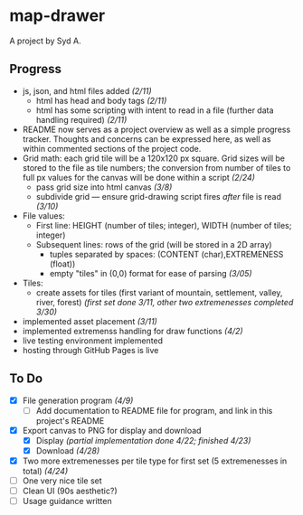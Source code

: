 # map-drawer

A project by Syd A.

## Progress

- js, json, and html files added *(2/11)*
  - html has head and body tags *(2/11)*
  - html has some scripting with intent to read in a file (further data handling required) *(2/11)*
- README now serves as a project overview as well as a simple progress tracker. Thoughts and concerns can be expressed here, as well as within commented sections of the project code.
- Grid math: each grid tile will be a 120x120 px square. Grid sizes will be stored to the file as tile numbers; the conversion from number of tiles to full px values for the canvas will be done within a script *(2/24)*
  - pass grid size into html canvas *(3/8)*
  - subdivide grid — ensure grid-drawing script fires *after* file is read *(3/10)*
- File values:
  - First line: HEIGHT (number of tiles; integer), WIDTH (number of tiles; integer)
  - Subsequent lines: rows of the grid (will be stored in a 2D array)
    - tuples separated by spaces: (CONTENT (char),EXTREMENESS (float)) 
    - empty "tiles" in (0,0) format for ease of parsing *(3/05)*
- Tiles:
  - create assets for tiles (first variant of mountain, settlement, valley, river, forest) *(first set done 3/11, other two extremenesses completed 3/30)*
- implemented asset placement *(3/11)*
- implemented extremenss handling for draw functions *(4/2)*
- live testing environment implemented
- hosting through GitHub Pages is live

## To Do
- [x] File generation program *(4/9)*
  - [ ] Add documentation to README file for program, and link in this project's README
- [x] Export canvas to PNG for display and download
  - [x] Display *(partial implementation done 4/22; finished 4/23)*
  - [x] Download *(4/28)*
- [x] Two more extremenesses per tile type for first set (5 extremenesses in total) *(4/24)*
- [ ] One very nice tile set
- [ ] Clean UI (90s aesthetic?)
- [ ] Usage guidance written
